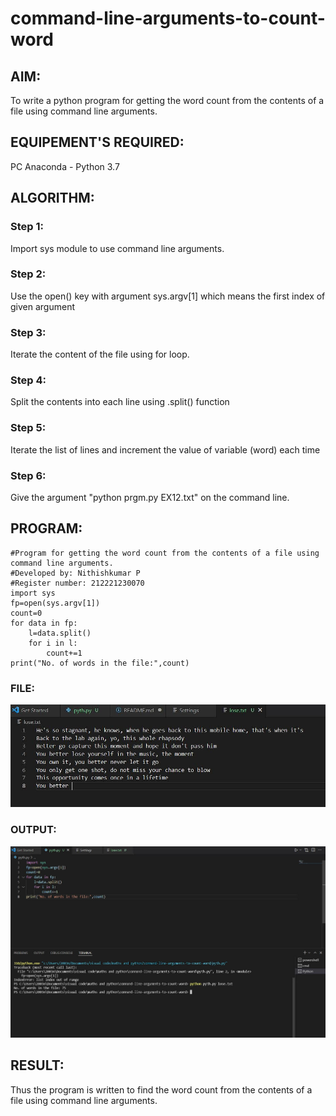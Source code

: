 # command-line-arguments-to-count-word
## AIM:
To write a python program for getting the word count from the contents of a file using command line arguments.
## EQUIPEMENT'S REQUIRED: 
PC
Anaconda - Python 3.7
## ALGORITHM: 
### Step 1:
Import sys module to use command line arguments.
### Step 2: 
Use the open() key with argument sys.argv[1] which means the first index of given argument 
### Step 3: 
Iterate the content of the file using for loop.
### Step 4:  
Split the contents into each line using .split() function
### Step 5: 
Iterate the list of lines and increment the value of variable (word) each time
### Step 6: 
Give the argument "python prgm.py EX12.txt" on the command line.
## PROGRAM:
```
#Program for getting the word count from the contents of a file using command line arguments.
#Developed by: Nithishkumar P
#Register number: 212221230070
import sys
fp=open(sys.argv[1])
count=0
for data in fp:
    l=data.split()
    for i in l:
        count+=1 
print("No. of words in the file:",count)
```
### FILE:
![](file.jpg)
### OUTPUT:
![](out.jpg)


## RESULT:
Thus the program is written to find the word count from the contents of a file using command line arguments.
